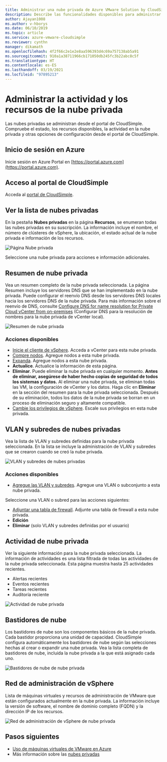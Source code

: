 ```yaml
---
title: Administrar una nube privada de Azure VMware Solution by CloudSimple
description: Describe las funcionalidades disponibles para administrar la actividad y los recursos de nube privada CloudSimple.
author: Ajayan1008
ms.author: v-hborys
ms.date: 06/10/2019
ms.topic: article
ms.service: azure-vmware-cloudsimple
ms.reviewer: cynthn
manager: dikamath
ms.openlocfilehash: 4f2f66c2e1e2e8aa596393d4c69a757138ab5a91
ms.sourcegitcommit: 910a1a38711966cb171050db245fc3b22abc8c5f
ms.translationtype: HT
ms.contentlocale: es-ES
ms.lasthandoff: 03/19/2021
ms.locfileid: "97895213"
---
```

# <a name="manage-private-cloud-resources-and-activity"></a>Administrar la actividad y los recursos de la nube privada

Las nubes privadas se administran desde el portal de CloudSimple.  Compruebe el estado, los recursos disponibles, la actividad en la nube privada y otras opciones de configuración desde el portal de CloudSimple.

## <a name="sign-in-to-azure"></a>Inicio de sesión en Azure

Inicie sesión en Azure Portal en [https://portal.azure.com](https://portal.azure.com).

## <a name="access-the-cloudsimple-portal"></a>Acceso al portal de CloudSimple

Acceda al [portal de CloudSimple](access-cloudsimple-portal.md).

## <a name="view-the-list-of-private-clouds"></a>Ver la lista de nubes privadas

En la pestaña **Nubes privadas** en la página **Recursos**, se enumeran todas las nubes privadas en su suscripción. La información incluye el nombre, el número de clústeres de vSphere, la ubicación, el estado actual de la nube privada e información de los recursos.

![Página Nube privada](media/manage-private-cloud.png)

Seleccione una nube privada para acciones e información adicionales.

## <a name="private-cloud-summary"></a>Resumen de nube privada

Vea un resumen completo de la nube privada seleccionada.  La página Resumen incluye los servidores DNS que se han implementado en la nube privada.  Puede configurar el reenvío DNS desde los servidores DNS locales hacia los servidores DNS de la nube privada.  Para más información sobre el reenvío de DNS, consulte [Configure DNS for name resolution for Private Cloud vCenter from on-premises](./on-premises-dns-setup.md) (Configurar DNS para la resolución de nombres para la nube privada de vCenter local).

![Resumen de nube privada](media/private-cloud-summary.png)

### <a name="available-actions"></a>Acciones disponibles

* [Inicie el cliente de vSphere](./vcenter-access.md). Acceda a vCenter para esta nube privada.
* [Compre nodos](create-nodes.md). Agregue nodos a esta nube privada.
* [Expanda](expand-private-cloud.md). Agregue nodos a esta nube privada.
* **Actualice**. Actualice la información de esta página.
* **Eliminar**. Puede eliminar la nube privada en cualquier momento. **Antes de eliminar, asegúrese de haber hecho copias de seguridad de todos los sistemas y datos.** Al eliminar una nube privada, se eliminan todas las VM, la configuración de vCenter y los datos. Haga clic en **Eliminar** en la sección del resumen para la nube privada seleccionada. Después de su eliminación, todos los datos de la nube privada se borran en un proceso de eliminación seguro y altamente compatible.
* [Cambie los privilegios de vSphere](escalate-private-cloud-privileges.md).  Escale sus privilegios en esta nube privada.

## <a name="private-cloud-vlanssubnets"></a>VLAN y subredes de nubes privadas

Vea la lista de VLAN y subredes definidas para la nube privada seleccionada.  En la lista se incluye la administración de VLAN y subredes que se crearon cuando se creó la nube privada.

![VLAN y subredes de nubes privadas](media/private-cloud-vlans-subnets.png) 

### <a name="available-actions"></a>Acciones disponibles

* [Agregue las VLAN y subredes](./create-vlan-subnet.md). Agregue una VLAN o subconjunto a esta nube privada.

Seleccione una VLAN o subred para las acciones siguientes:
* [Adjuntar una tabla de firewall](./firewall.md). Adjunte una tabla de firewall a esta nube privada.
* **Edición**
* **Eliminar** (solo VLAN y subredes definidas por el usuario)

## <a name="private-cloud-activity"></a>Actividad de nube privada

Ver la siguiente información para la nube privada seleccionada.  La información de actividades es una lista filtrada de todas las actividades de la nube privada seleccionada.  Esta página muestra hasta 25 actividades recientes.

* Alertas recientes
* Eventos recientes
* Tareas recientes
* Auditoría reciente

![Actividad de nube privada](media/private-cloud-activity.png)

## <a name="cloud-racks"></a>Bastidores de nube

Los bastidores de nube son los componentes básicos de la nube privada. Cada bastidor proporciona una unidad de capacidad. CloudSimple configura automáticamente los bastidores de nube según las selecciones hechas al crear o expandir una nube privada.  Vea la lista completa de bastidores de nube, incluida la nube privada a la que está asignado cada uno.

![Bastidores de nube de nube privada](media/private-cloud-cloudracks.png)

## <a name="vsphere-management-network"></a>Red de administración de vSphere

Lista de máquinas virtuales y recursos de administración de VMware que están configurados actualmente en la nube privada. La información incluye la versión de software, el nombre de dominio completo (FQDN) y la dirección IP de los recursos.

![Red de administración de vSphere de nube privada](media/private-cloud-vsphere-management-network.png)

## <a name="next-steps"></a>Pasos siguientes

* [Uso de máquinas virtuales de VMware en Azure](quickstart-create-vmware-virtual-machine.md)
* Más información sobre las [nubes privadas](cloudsimple-private-cloud.md)
